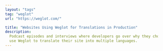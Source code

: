 ```yaml
---
layout: "tags"
tag: "weglot"
url: "https://weglot.com/"

title: "Websites Using Weglot for Translations in Production"
description:
  Podcast episodes and interviews where developers go over why they chose to
  use Weglot to translate their site into multiple languages.
---
```

